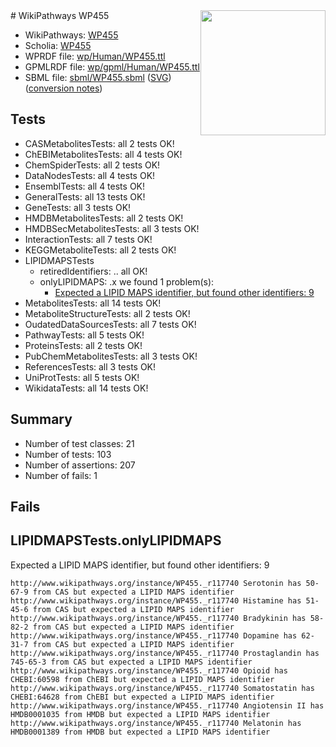 <img style="float: right; width: 200px" src="../logo.png" />
# WikiPathways WP455

* WikiPathways: [WP455](https://identifiers.org/wikipathways:WP455)
* Scholia: [WP455](https://scholia.toolforge.org/wikipathways/WP455)
* WPRDF file: [wp/Human/WP455.ttl](../wp/Human/WP455.ttl)
* GPMLRDF file: [wp/gpml/Human/WP455.ttl](../wp/gpml/Human/WP455.ttl)
* SBML file: [sbml/WP455.sbml](../sbml/WP455.sbml) ([SVG](../sbml/WP455.svg)) ([conversion notes](../sbml/WP455.txt))

## Tests
* CASMetabolitesTests: all 2 tests OK!
* ChEBIMetabolitesTests: all 4 tests OK!
* ChemSpiderTests: all 2 tests OK!
* DataNodesTests: all 4 tests OK!
* EnsemblTests: all 4 tests OK!
* GeneralTests: all 13 tests OK!
* GeneTests: all 3 tests OK!
* HMDBMetabolitesTests: all 2 tests OK!
* HMDBSecMetabolitesTests: all 3 tests OK!
* InteractionTests: all 7 tests OK!
* KEGGMetaboliteTests: all 2 tests OK!
* LIPIDMAPSTests
    * retiredIdentifiers: .. all OK!
    * onlyLIPIDMAPS: .x we found 1 problem(s):
        * [Expected a LIPID MAPS identifier, but found other identifiers: 9](#48cc60c0)
* MetabolitesTests: all 14 tests OK!
* MetaboliteStructureTests: all 2 tests OK!
* OudatedDataSourcesTests: all 7 tests OK!
* PathwayTests: all 5 tests OK!
* ProteinsTests: all 2 tests OK!
* PubChemMetabolitesTests: all 3 tests OK!
* ReferencesTests: all 3 tests OK!
* UniProtTests: all 5 tests OK!
* WikidataTests: all 14 tests OK!


## Summary

* Number of test classes: 21
* Number of tests: 103
* Number of assertions: 207
* Number of fails: 1

## Fails

<a name="48cc60c0" />

## LIPIDMAPSTests.onlyLIPIDMAPS

Expected a LIPID MAPS identifier, but found other identifiers: 9
```
http://www.wikipathways.org/instance/WP455._r117740 Serotonin has 50-67-9 from CAS but expected a LIPID MAPS identifier
http://www.wikipathways.org/instance/WP455._r117740 Histamine has 51-45-6 from CAS but expected a LIPID MAPS identifier
http://www.wikipathways.org/instance/WP455._r117740 Bradykinin has 58-82-2 from CAS but expected a LIPID MAPS identifier
http://www.wikipathways.org/instance/WP455._r117740 Dopamine has 62-31-7 from CAS but expected a LIPID MAPS identifier
http://www.wikipathways.org/instance/WP455._r117740 Prostaglandin has 745-65-3 from CAS but expected a LIPID MAPS identifier
http://www.wikipathways.org/instance/WP455._r117740 Opioid has CHEBI:60598 from ChEBI but expected a LIPID MAPS identifier
http://www.wikipathways.org/instance/WP455._r117740 Somatostatin has CHEBI:64628 from ChEBI but expected a LIPID MAPS identifier
http://www.wikipathways.org/instance/WP455._r117740 Angiotensin II has HMDB0001035 from HMDB but expected a LIPID MAPS identifier
http://www.wikipathways.org/instance/WP455._r117740 Melatonin has HMDB0001389 from HMDB but expected a LIPID MAPS identifier
```


